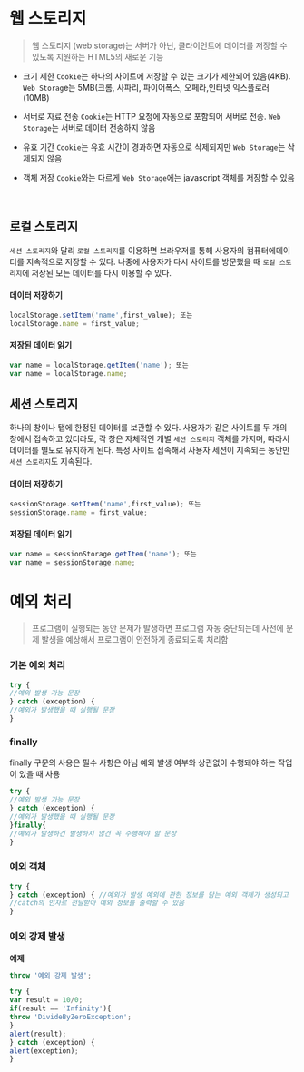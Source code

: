 # 웹 스토리지
> 웹 스토리지 (web storage)는 서버가 아닌, 클라이언트에 데이터를 저장할 수 있도록 지원하는 HTML5의 새로운 기능

- 크기 제한
`Cookie`는 하나의 사이트에 저장할 수 있는 크기가 제한되어 있음(4KB). `Web Storag`e는 5MB(크롬, 사파리, 파이어폭스, 오페라,인터넷 익스플로러(10MB)

- 서버로 자료 전송
`Cookie`는 HTTP 요청에 자동으로 포함되어 서버로 전송. `Web
Storage`는 서버로 데이터 전송하지 않음

- 유효 기간
`Cookie`는 유효 시간이 경과하면 자동으로 삭제되지만 `Web Storage`는 삭제되지 않음

- 객체 저장 
`Cookie`와는 다르게 `Web Storage`에는 javascript 객체를 저장할 수 있음
<br>


## 로컬 스토리지
`세션 스토리지`와 달리 `로컬 스토리지`를 이용하면 브라우저를 통해 사용자의 컴퓨터에데이터를 지속적으로 저장할 수 있다. 
나중에 사용자가 다시 사이트를 방문했을 때 `로컬 스토리지`에 저장된 모든 데이터를 다시 이용할 수 있다.


#### 데이터 저장하기
```javascript
localStorage.setItem('name',first_value); 또는
localStorage.name = first_value;
```

#### 저장된 데이터 읽기
```javascript
var name = localStorage.getItem('name'); 또는
var name = localStorage.name;
```

## 세션 스토리지
하나의 창이나 탭에 한정된 데이터를 보관할 수 있다. 
사용자가 같은 사이트를 두 개의 창에서 접속하고 있더라도, 각 창은 자체적인 개별 `세션 스토리지` 객체를 가지며, 따라서 데이터를 별도로 유지하게 된다. 특정 사이트 접속해서 사용자 세션이 지속되는 동안만 `세션 스토리지`도 지속된다.


#### 데이터 저장하기
```javascript
sessionStorage.setItem('name',first_value); 또는
sessionStorage.name = first_value;
```

#### 저장된 데이터 읽기
```javascript
var name = sessionStorage.getItem('name'); 또는
var name = sessionStorage.name;
```


# 예외 처리
> 프로그램이 실행되는 동안 문제가 발생하면 프로그램 자동 중단되는데 사전에 문제 발생을 예상해서 프로그램이 안전하게 종료되도록 처리함

### 기본 예외 처리

```javascript
try {
//예외 발생 가능 문장
} catch (exception) {
//예외가 발생했을 때 실행될 문장
}
```

### finally

finally 구문의 사용은 필수 사항은 아님
예외 발생 여부와 상관없이 수행돼야 하는 작업이 있을 때 사용

```javascript
try {
//예외 발생 가능 문장
} catch (exception) {
//예외가 발생했을 때 실행될 문장
}finally{
//예외가 발생하건 발생하지 않건 꼭 수행해야 할 문장
}
```

### 예외 객체

```javascript
try {
} catch (exception) { //예외가 발생 예외에 관한 정보를 담는 예외 객체가 생성되고
//catch의 인자로 전달받아 예외 정보를 출력할 수 있음
}
```

### 예외 강제 발생

**예제**

```javascript
throw '예외 강제 발생';

try {
var result = 10/0;
if(result == 'Infinity'){
throw 'DivideByZeroException';
}
alert(result);
} catch (exception) {
alert(exception);
}
```

